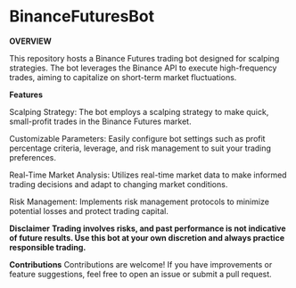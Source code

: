 # BinanceFuturesBot


**OVERVIEW**
                                                                                                            
This repository hosts a Binance Futures trading bot designed for scalping strategies. The bot leverages the Binance API to execute high-frequency trades, aiming to capitalize on short-term market fluctuations.

**Features**

Scalping Strategy: The bot employs a scalping strategy to make quick, small-profit trades in the Binance Futures market.

Customizable Parameters: Easily configure bot settings such as profit percentage criteria, leverage, and risk management to suit your trading preferences.

Real-Time Market Analysis: Utilizes real-time market data to make informed trading decisions and adapt to changing market conditions.

Risk Management: Implements risk management protocols to minimize potential losses and protect trading capital.

**Disclaimer**
**Trading involves risks, and past performance is not indicative of future results. Use this bot at your own discretion and always practice responsible trading.**

**Contributions**
Contributions are welcome! If you have improvements or feature suggestions, feel free to open an issue or submit a pull request.

